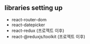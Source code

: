 ## libraries setting up
- react-router-dom
- react-datepicker
- react-redux (프로젝트 이후)
- react-@reduxjs/toolkit (프로젝트 이후)

